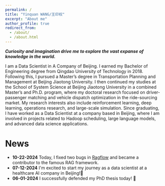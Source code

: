 ```yaml
---
permalink: /
title: "Yinquan WANG/王印权"
excerpt: "About me"
author_profile: true
redirect_from: 
  - /about/
  - /about.html
---
```


**_Curiosity and imagination drive me to explore the vast expanse of knowledge in the world._**

I am a Data Scientist in A Company of Beijing. I earned my Bachelor of Engineering degree from Qingdao University of Technology in 2018. Following this, I pursued a Master’s degree in Transportation Planning and Management at Beijing Jiaotong University. I then continued my studies at the School of System Science at Beijing Jiaotong University in a combined Master’s and Ph.D. program, where my doctoral research focused on driver-passenger matching and vehicle dispatch optimization in the ride-sourcing market. My research interests also include reinforcement learning, deep learning, operations research, and large-scale simulation. Since graduating, I have worked as a Data Scientist at a company based in Beijing, where I am involved in projects related to Hadoop scheduling, large language models, and advanced data science applications.

News
======
* **10-22-2024** Today, I fixed two bugs in [Ragflow](https://github.com/infiniflow/ragflow) and became a contributor to the famous RAG framework.
* **07-12-2024** I'm excited to start my journey as a data scientist at a healthcare AI company in Beijing!🎉
* **06-01-2024** I successfully defended my PhD thesis today! 🎉


